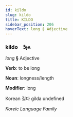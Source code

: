 ```yaml
---
id: kildo
slug: kildo
title: KİLDO
sidebar_position: 206
hoverText: long § Adjective
---
```


### kildo&emsp;<span kind="abugida">ɔ͊ɟʌ</span>

*long* **§** Adjective

**Verb**: to be long

**Noun**: longness/length

**Modifier**: long

Korean 길다 gilda undefined

*Koreic Language Family*